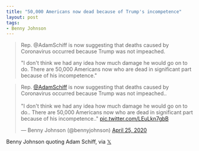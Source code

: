 ```yaml
---
title: "50,000 Americans now dead because of Trump's incompetence"
layout: post
tags:
- Benny Johnson
---
```


> Rep. @AdamSchiff is now suggesting that deaths caused by Coronavirus occurred because Trump was not impeached.
>
> "I don't think we had any idea how much damage he would go on to do. There are 50,000 Americans now who are dead in significant part because of his incompetence."

<blockquote class="twitter-tweet"><p lang="en" dir="ltr">Rep. <a href="https://twitter.com/AdamSchiff?ref_src=twsrc%5Etfw">@AdamSchiff</a> is now suggesting that deaths caused by Coronavirus occurred because Trump was not impeached..<br><br>"I don't think we had any idea how much damage he would go on to do.. There are 50,000 Americans now who are dead in significant part because of his incompetence.." <a href="https://t.co/LEuLkn7gbB">pic.twitter.com/LEuLkn7gbB</a></p>&mdash; Benny Johnson (@bennyjohnson) <a href="https://twitter.com/bennyjohnson/status/1254095075325497344?ref_src=twsrc%5Etfw">April 25, 2020</a></blockquote> <script async src="https://platform.twitter.com/widgets.js" charset="utf-8"></script>

Benny Johnson quoting Adam Schiff, via [𝕏](https://x.com)
